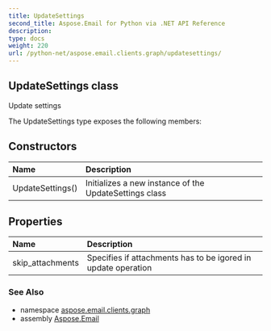 ```yaml
---
title: UpdateSettings
second_title: Aspose.Email for Python via .NET API Reference
description: 
type: docs
weight: 220
url: /python-net/aspose.email.clients.graph/updatesettings/
---
```


## UpdateSettings class

Update settings

The UpdateSettings type exposes the following members:
## Constructors
| Name | Description |
| :- | :- |
|UpdateSettings()|Initializes a new instance of the UpdateSettings class|
## Properties
| Name | Description |
| :- | :- |
|skip_attachments|Specifies if attachments has to be igored in update operation|

### See Also

* namespace [aspose.email.clients.graph](/python-net/aspose.email.clients.graph/)
* assembly [Aspose.Email](/python-net/)

